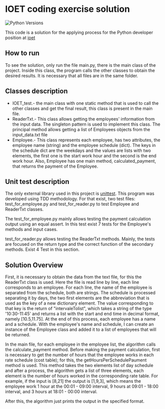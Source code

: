 
# IOET coding exercise solution

![Python Versions][pyversion-button]

[pyversion-button]: https://img.shields.io/badge/Python-3.9-brightgreen

This code is a solution for the applying process for the Python developer position at [ioet](https://www.ioet.com/about-us)

## How to run
To see the solution, only run the file main.py, there is the main class of the project. Inside this class, the program calls the other classes to obtain the desired results.  It is necessary that all files are in the same folder. 

## Classes description
- IOET_test.- the main class with one static method that is used to call the other classes and get the final result, this class is present in the main file. 
- ReaderTxt.- This class allows getting the employees' information from the input data. The singleton pattern is used to implement this class.  The principal method allows getting a list of Employees objects from the input_data.txt file
- Employee.- This class represents each employee, has two attributes, the employee name (string) and the employee schedule (dict). The keys in the schedule dict  are the weekdays and the values are lists with two elements, the first one is the start work hour and the second is the end work hour.  Also, Employee has one main method, calculated_payment, that returns the payment of the Employee. 

## Unit test description
The only external library used in this project is [unittest](https://docs.python.org/3/library/unittest.html).
This program was developed using TDD methodology. For that exist, two test files: test_for_employee.py and test_for_reader.py to test Employee and ReaderTxt classes. 

The   test_for_employee.py mainly allows testing the payment calculation output using an equal assert.  In this test exist 7 tests for the Employee's methods and input cases. 

test_for_reader.py allows testing the ReaderTxt methods. Mainly, the tests are focused on the return type and the correct function of the secondary methods.  Exist 4 Test in this section. 

## Solution Overview

First, it is necessary to obtain the data from the text file, for this the ReaderTxt class is used. Here the file is read line by line, each line corresponds to an employee. For each line, the name of the employee is separated from the schedule, both are strings. The schedule is processed separating it by days, the two first elements are the abbreviation that is used as the key of a new dictionary element. The value corresponding to that key is the return of "intervaleTolist", which takes a string of the type '10:30-11:45' and returns a list with the start and end time in decimal format, namely [10.5,11.75]. At the end of this process, each employee has a name and a schedule.
With the employee's name and schedule, I can create an instance of the Employee class and added it to a list of employees that will be returned.

In the main file, for each employee in the employee list, the algorithm calls the calculate_payment method.  Before making the payment calculation, first is necessary to get the number of hours that the employee works in each rate schedule  (cost table); for this, the getHoursPerSchedulePaument method is used.  This method takes the two elements list of day schedule and after a process, the algorithm gets a list of three elements, each element is the number of hours worked in the corresponding rate table. For example, if the input is [8,21] the output is [1,9,3], which means the employee work 1 hour at the 00:01 - 09:00  interval, 9 hours at 09:01 - 18:00  interval, and 3 hours at 18:01 - 00:00 interval.


After this, the algorithm just prints the output in the specified format.



